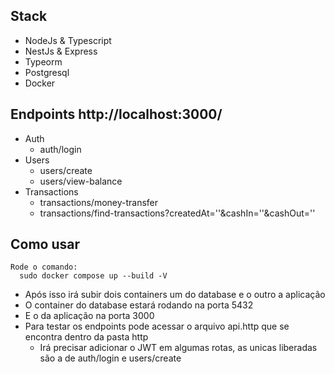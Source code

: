 ## Stack
 - NodeJs & Typescript
 - NestJs & Express
 - Typeorm
 - Postgresql
 - Docker

## Endpoints http://localhost:3000/
 - Auth
   - auth/login
 - Users 
   - users/create
   - users/view-balance
 - Transactions
   - transactions/money-transfer
   - transactions/find-transactions?createdAt=''&cashIn=''&cashOut=''

## Como usar

~~~
Rode o comando:
  sudo docker compose up --build -V
~~~

  - Após isso irá subir dois containers um do database e o outro a aplicação
  - O container do database estará rodando na porta 5432
  - E o da aplicação na porta 3000
  - Para testar os endpoints pode acessar o arquivo api.http que se encontra dentro da pasta http
    - Irá precisar adicionar o JWT em algumas rotas, as unicas liberadas são a de auth/login e users/create